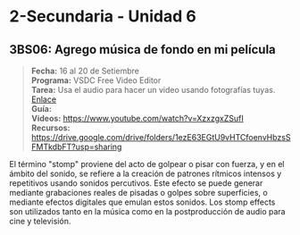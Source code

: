 # 2-Secundaria - Unidad 6

<div class="currentTheme">

## 3BS06: Agrego música de fondo en mi película

> <i class="bi bi-calendar"></i> **Fecha:** 16 al 20 de Setiembre<br><i class="bi bi-laptop"></i> **Programa:** VSDC Free Video Editor<br><i class="bi bi-clipboard-check"></i> **Tarea:** Usa el audio para hacer un video usando fotografías tuyas. [Enlace](https://mariareinista-my.sharepoint.com/:f:/g/personal/admin_mrc_edu_pe/EvMd37C6eVtEmDHihuXKTHMB9KEFXKOk76xSp5aDS8rjWA)<br> <i class="bi bi-card-checklist"></i> **Guía:** <br> <i class="bi bi-youtube txt-red"></i> **Videos:** https://www.youtube.com/watch?v=XzxzgxZSufI<br><i class="bi bi-files"></i> **Recursos:** https://drive.google.com/drive/folders/1ezE63EGtU9vHTCfoenvHbzsSFMTkdbFT?usp=sharing

El término "stomp" proviene del acto de golpear o pisar con fuerza, y en el ámbito del sonido, se refiere a la creación de patrones rítmicos intensos y repetitivos usando sonidos percutivos. Este efecto se puede generar mediante grabaciones reales de pisadas o golpes sobre superficies, o mediante efectos digitales que emulan estos sonidos. Los stomp effects son utilizados tanto en la música como en la postproducción de audio para cine y televisión.

</div>